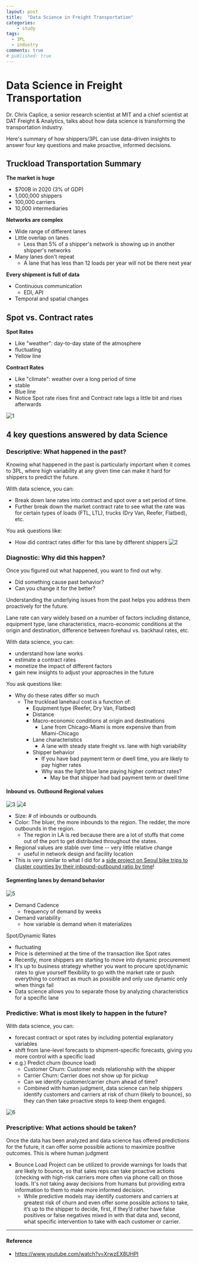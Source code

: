 ```yaml
---
layout: post
title:  "Data Science in Freight Transportation"
categories:
    - study
tags:
  - 3PL
  - industry
comments: true
# published: true
---
```


# Data Science in Freight Transportation


Dr. Chris Caplice, a senior research scientist at MIT and a chief scientist at DAT Freight & Analytics, talks about how data science is transforming the transportation industry.

Here's summary of how shippers/3PL can use data-driven insights to answer four key questions and make proactive, informed decisions.


## Truckload Transportation Summary

**The market is huge**
- $700B in 2020 (3% of GDP)
- 1,000,000 shippers
- 100,000 carriers
- 10,000 intermediaries

**Networks are complex**
- Wide range of different lanes
- Little overlap on lanes
  - Less than 5% of a shipper's network is showing up in another shipper's networks
- Many lanes don't repeat
  - A lane that has less than 12 loads per year will not be there next year

**Every shipment is full of data**
- Continuous communication
  - EDI, API
- Temporal and spatial changes


## Spot vs. Contract rates

**Spot Rates**
- Like "weather": day-to-day state of the atmosphere
- fluctuating
- Yellow line

**Contract Rates**
- Like "climate": weather over a long period of time
- stable
- Blue line
- Notice Spot rate rises first and Contract rate lags a little bit and rises afterwards

![1](/assets/img/Study/Data-Science-3PL/1.png)

## 4 key questions answered by data Science

### Descriptive: What happened in the past?

Knowing what happened in the past is particularly important when it comes to 3PL, where high variability at any given time can make it hard for shippers to predict the future.

With data science, you can:
- Break down lane rates into contract and spot over a set period of time.
- Further break down the market contract rate to see what the rate was for certain types of loads (FTL, LTL), trucks (Dry Van, Reefer, Flatbed), etc.

You ask questions like:
- How did contract rates differ for this lane by different shippers
![2](/assets/img/Study/Data-Science-3PL/2.png)

### Diagnostic: Why did this happen?

Once you figured out what happened, you want to find out why.
- Did something cause past behavior?
- Can you change it for the better?

Understanding the underlying issues from the past helps you address them proactively for the future.

Lane rate can vary widely based on a number of factors including distance, equipment type, lane characteristics, macro-economic conditions at the origin and destination, difference between forehaul vs. backhaul rates, etc.

With data science, you can:

- understand how lane works
- estimate a contract rates
- monetize the impact of different factors
- gain new insights to adjust your approaches in the future

You ask questions like:

- Why do these rates differ so much
  - The truckload lanehaul cost is a function of:
    - Equipment type (Reefer, Dry Van, Flatbed)
    - Distance
    - Macro-economic conditions at origin and destinations
      - Lane from Chicago-Miami is more expensive than from Miami-Chicago
    - Lane characteristics
      - A lane with steady state freight vs. lane with high variability
    - Shipper behavior
      - If you have bad payment term or dwell time, you are likely to pay higher rates
      - Why was the light blue lane paying higher contract rates?
        - May be that shipper had bad payment term or dwell time

#### Inbound vs. Outbound Regional values

![3](/assets/img/Study/Data-Science-3PL/3.png)
![4](/assets/img/Study/Data-Science-3PL/4.png)

- Size: # of inbounds or outbounds
- Color: The bluer, the more inbounds to the region. The redder, the more outbounds in the region.
  - The region in LA is red because there are a lot of stuffs that come out of the port to get distributed throughout the states.
- Regional values are stable over time -- very little relative change
  - useful in network design and facility location
- This is very similar to what I did for a [side project on Seoul bike trips to cluster counties by their inbound-outbound ratio by time](https://jiehwan94.github.io/project/side-projects/2021-10-10-Seoul-Bike-Trips-EDA/)!

#### Segmenting lanes by demand behavior
![5](/assets/img/Study/Data-Science-3PL/5.png)

- Demand Cadence
  - frequency of demand by weeks
- Demand variability
  - how variable is demand when it materializes

Spot/Dynamic Rates
- fluctuating
- Price is determined at the time of the transaction like Spot rates
- Recently, more shippers are starting to move into dynamic procurement
- It's up to business strategy whether you want to procure spot/dynamic rates to give yourself flexibility to go with the market rate or push everything to contract as much as possible and only use dynamic only when things fail
- Data science allows you to separate those by analyzing characteristics for a specific lane



### Predictive: What is most likely to happen in the future?

With data science, you can:

- forecast contract or spot rates by including potential explanatory variables
- shift from lane-level forecasts to shipment-specific forecasts, giving you more control with a specific load
- e.g.) Predict churn (bounce load)
  - Customer Churn: Customer ends relationship with the shipper
  - Carrier Churn: Carrier does not show up for pickup
  - Can we identify customer/carrier churn ahead of time?
  - Combined with human judgment, data science can help shippers identify customers and carriers at risk of churn (likely to bounce), so they can then take proactive steps to keep them engaged.

![6](/assets/img/Study/Data-Science-3PL/6.png)

####

### Prescriptive: What actions should be taken?

Once the data has been analyzed and data science has offered predictions for the future, it can offer some possible actions to maximize positive outcomes. This is where human judgment

- Bounce Load Project can be utilized to provide warnings for loads that are likely to bounce, so that sales reps can take proactive actions (checking with high-risk carriers more often via phone call) on those loads. It's not taking away decisions from humans but providing extra information to them to make more informed decision.
  - While predictive models may identify customers and carriers at greatest risk of churn and even offer some possible actions to take, it’s up to the shipper to decide, first, if they’d rather have false positives or false negatives mixed in with that data and, second, what specific intervention to take with each customer or carrier.


---


#### Reference
- https://www.youtube.com/watch?v=XrwzEX8UHPI
